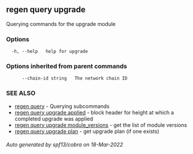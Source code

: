 ## regen query upgrade

Querying commands for the upgrade module

### Options

```
  -h, --help   help for upgrade
```

### Options inherited from parent commands

```
      --chain-id string   The network chain ID
```

### SEE ALSO

* [regen query](regen_query.md)	 - Querying subcommands
* [regen query upgrade applied](regen_query_upgrade_applied.md)	 - block header for height at which a completed upgrade was applied
* [regen query upgrade module_versions](regen_query_upgrade_module_versions.md)	 - get the list of module versions
* [regen query upgrade plan](regen_query_upgrade_plan.md)	 - get upgrade plan (if one exists)

###### Auto generated by spf13/cobra on 18-Mar-2022
